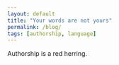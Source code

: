 ```yaml
---
layout: default
title: "Your words are not yours"
permalink: /blog/
tags: [authorship, language]
---
```


Authorship is a red herring.

